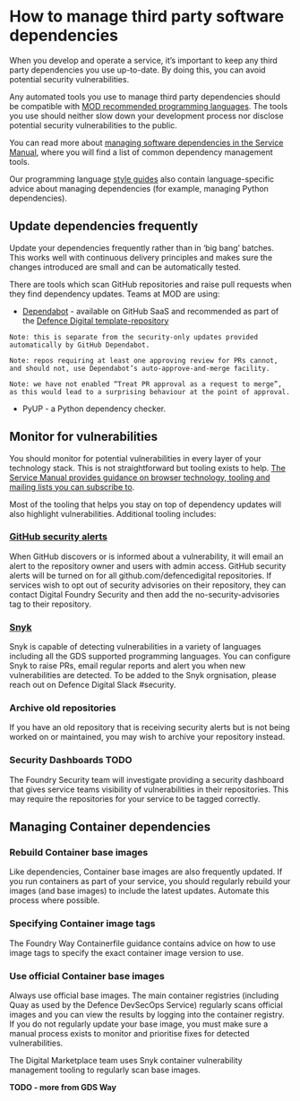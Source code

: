 # How to manage third party software dependencies

When you develop and operate a service, it’s important to keep any third party dependencies you use up-to-date. By doing this, you can avoid potential security vulnerabilities.

Any automated tools you use to manage third party dependencies should be compatible with [MOD recommended programming languages](programming-languages.md). The tools you use should neither slow down your development process nor disclose potential security vulnerabilities to the public.

You can read more about [managing software dependencies in the Service Manual](https://www.gov.uk/service-manual/technology/managing-software-dependencies), where you will find a list of common dependency management tools.

Our programming language [style guides](style-guides.md) also contain language-specific advice about managing dependencies (for example, managing Python dependencies).

## Update dependencies frequently
Update your dependencies frequently rather than in ‘big bang’ batches. This works well with continuous delivery principles and makes sure the changes introduced are small and can be automatically tested.

There are tools which scan GitHub repositories and raise pull requests when they find dependency updates. Teams at MOD are using:

- [Dependabot](https://github.com/dependabot) - available on GitHub SaaS and recommended as part of the [Defence Digital template-repository](https://github.com/defencedigital/template-repository)

```
Note: this is separate from the security-only updates provided automatically by GitHub Dependabot.

Note: repos requiring at least one approving review for PRs cannot, and should not, use Dependabot’s auto-approve-and-merge facility.

Note: we have not enabled “Treat PR approval as a request to merge”, as this would lead to a surprising behaviour at the point of approval.
```
- PyUP - a Python dependency checker.

## Monitor for vulnerabilities
You should monitor for potential vulnerabilities in every layer of your technology stack. This is not straightforward but tooling exists to help. [The Service Manual provides guidance on browser technology, tooling and mailing lists you can subscribe to](https://www.gov.uk/service-manual/technology/managing-software-dependencies#managing-risks-in-third-party-code).

Most of the tooling that helps you stay on top of dependency updates will also highlight vulnerabilities. Additional tooling includes:

### [GitHub security alerts](https://docs.github.com/en/code-security/supply-chain-security/managing-vulnerabilities-in-your-projects-dependencies/about-alerts-for-vulnerable-dependencies)
When GitHub discovers or is informed about a vulnerability, it will email an alert to the repository owner and users with admin access. GitHub security alerts will be turned on for all github.com/defencedigital repositories. If services wish to opt out of security advisories on their repository, they can contact Digital Foundry Security and then add the no-security-advisories tag to their repository.

### [Snyk](https://snyk.io)
Snyk is capable of detecting vulnerabilities in a variety of languages including all the GDS supported programming languages. You can configure Snyk to raise PRs, email regular reports and alert you when new vulnerabilities are detected. To be added to the Snyk orgnisation, please reach out on Defence Digital Slack #security.

### Archive old repositories
If you have an old repository that is receiving security alerts but is not being worked on or maintained, you may wish to archive your repository instead.

### Security Dashboards TODO
The Foundry Security team will investigate providing a security dashboard that gives service teams visibility of vulnerabilities in their repositories. This may require the repositories for your service to be tagged correctly.

## Managing Container dependencies

### Rebuild Container base images
Like dependencies, Container base images are also frequently updated. If you run containers as part of your service, you should regularly rebuild your images (and base images) to include the latest updates. Automate this process where possible.

### Specifying Container image tags
The Foundry Way Containerfile guidance contains advice on how to use image tags to specify the exact container image version to use.

### Use official Container base images
Always use official base images. The main container registries (including Quay as used by the Defence DevSecOps Service) regularly scans official images and you can view the results by logging into the container registry. If you do not regularly update your base image, you must make sure a manual process exists to monitor and prioritise fixes for detected vulnerabilities.

The Digital Marketplace team uses Snyk container vulnerability management tooling to regularly scan base images.

**TODO - more from GDS Way**
